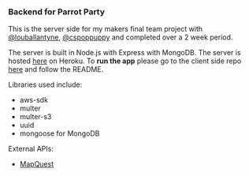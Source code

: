 ### Backend for Parrot Party

This is the server side for my makers final team project with [@louballantyne](https://github.com/louballantyne), [@cspoppuppy](https://github.com/cspoppuppy) and completed over a 2 week period.

The server is built in Node.js with Express with MongoDB. The server is hosted [here](https://parrot-party-api.herokuapp.com/) on Heroku.
To **run the app** please go to the client side repo [here](https://github.com/fg24davies/party-parrots-client) and follow the README.

Libraries used include:

-   aws-sdk
-   multer
-   multer-s3
-   uuid
-   mongoose for MongoDB

External APIs:

- [MapQuest](https://developer.mapquest.com/)
